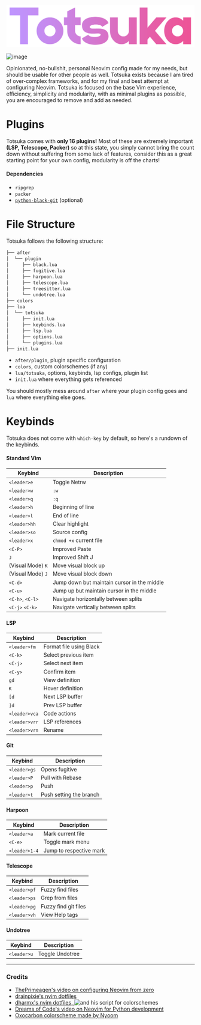 <img src='totsuka-logo.png'>

![image](https://github.com/tsukki9696/totsuka/assets/127806743/ca87fe8c-8278-410f-b109-ae9bd5d9c34a)

Opinionated, no-bullshit, personal Neovim config made for my needs, but should be usable for other people as well. Totsuka exists because I am tired of over-complex frameworks, and for my final and best attempt at configuring Neovim. Totsuka is focused on the base Vim experience, efficiency, simplicity and modularity, with as minimal plugins as possible, you are encouraged to remove and add as needed.

# Plugins

Totsuka comes with **only 16 plugins!** Most of these are extremely important **(LSP, Telescope, Packer)** so at this state, you simply cannot bring the count down without suffering from some lack of features, consider this as a great starting point for your own config, modularity is off the charts!

#### Dependencies

- `ripgrep`
- `packer`
- [`python-black-git`](https://github.com/psf/black) (optional)

# File Structure

Totsuka follows the following structure:

```
├── after
│  └── plugin
│     ├── black.lua
│     ├── fugitive.lua
│     ├── harpoon.lua
│     ├── telescope.lua
│     ├── treesitter.lua
│     └── undotree.lua
├── colors
├── lua
│  └── totsuka
│     ├── init.lua
│     ├── keybinds.lua
│     ├── lsp.lua
│     ├── options.lua
│     └── plugins.lua
├── init.lua
```

- `after/plugin`, plugin specific configuration
- `colors`, custom colorschemes (if any)
- `lua/totsuka`, options, keybinds, lsp configs, plugin list
- `init.lua` where everything gets referenced

You should mostly mess around `after` where your plugin config goes and `lua` where everything else goes.

# Keybinds

Totsuka does not come with `which-key` by default, so here's a rundown of the keybinds.

#### Standard Vim
| Keybind      | Description                              |
|--------------|------------------------------------------|
| `<leader>e`  | Toggle Netrw                             |
| `<leader>w`  | `:w`                                     |
| `<leader>q`  | `:q`                                     |
| `<leader>h`  | Beginning of line                       |
| `<leader>l`  | End of line                             |
| `<leader>hh` | Clear highlight                         |
| `<leader>so` | Source config                           |
| `<leader>x`  | `chmod +x` current file                  |
| `<C-P>`  | Improved Paste                          |
| `J`          | Improved Shift J                        |
| (Visual Mode) `K` | Move visual block up                |
| (Visual Mode) `J` | Move visual block down              |
| `<C-d>`      | Jump down but maintain cursor in the middle |
| `<C-u>`      | Jump up but maintain cursor in the middle   |
| `<C-h>`, `<C-l>`      | Navigate horizontally between splits |
| `<C-j>` `<C-k>`     | Navigate vertically between splits |

#### LSP
| Keybind     | Description                          |
|-------------|--------------------------------------|
| `<leader>fm` | Format file using Black             |
| `<C-k>`     | Select previous item                |
| `<C-j>`     | Select next item                    |
| `<C-y>`     | Confirm item                        |
| `gd`        | View definition                     |
| `K`         | Hover definition                    |
| `[d`        | Next LSP buffer                     |
| `]d`        | Prev LSP buffer                     |
| `<leader>vca` | Code actions                       |
| `<leader>vrr` | LSP references                      |
| `<leader>vrn` | Rename                             |

#### Git
| Keybind     | Description                          |
|-------------|--------------------------------------|
| `<leader>gs` | Opens fugitive                      |
| `<leader>P`  | Pull with Rebase                    |
| `<leader>p`  | Push                                |
| `<leader>t`  | Push setting the branch             |

#### Harpoon
| Keybind     | Description                          |
|-------------|--------------------------------------|
| `<leader>a`  | Mark current file                   |
| `<C-e>`     | Toggle mark menu                    |
| `<leader>1-4` | Jump to respective mark             |

#### Telescope
| Keybind     | Description                          |
|-------------|--------------------------------------|
| `<leader>pf` | Fuzzy find files                    |
| `<leader>ps` | Grep from files                     |
| `<leader>pg` | Fuzzy find git files                |
| `<leader>vh` | View Help tags                      |

#### Undotree
| Keybind     | Description                          |
|-------------|--------------------------------------|
| `<leader>u`  | Toggle Undotree                     |

---

### Credits

- [ThePrimeagen's video on configuring Neovim from zero](https://youtu.be/w7i4amO_zaE?si=Ue2c65nEUcyl8O3p)
- [drainpixie's nvim dotfiles](https://github.com/drainpixie/petal/tree/main/.config/nvim)
- [dharmx's nvim dotfiles, ](https://github.com/dharmx-lua/nvim/tree/8790250f559998f4121e3eeea00caadbb7a05cf5) ![and his script for colorschemes](https://0x0.st/HLsi.lua)
- [Dreams of Code's video on Neovim for Python development](https://www.youtube.com/watch?v=4BnVeOUeZxc&t=414s)
- [Oxocarbon colorscheme made by Nyoom](https://github.com/nyoom-engineering/oxocarbon.nvim)
